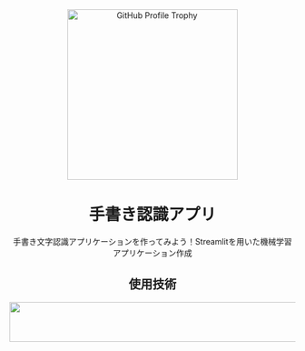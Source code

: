 <div align="center">
  <img height="-10" width="300" src="https://thumb.ac-illust.com/39/3909a457e21033c0ed2ca70cf067191e_t.jpeg"  alt="GitHub Profile Trophy"/>
  <h1 align="center">手書き認識アプリ</h1>
  <p align="center">手書き文字認識アプリケーションを作ってみよう！Streamlitを用いた機械学習アプリケーション作成</p>
</div>

<div align="center">
  <h2 align="center">使用技術</h2>
  <img height="70" width="200%" src="https://skillicons.dev/icons?i=python,tensorflow">
</div>
